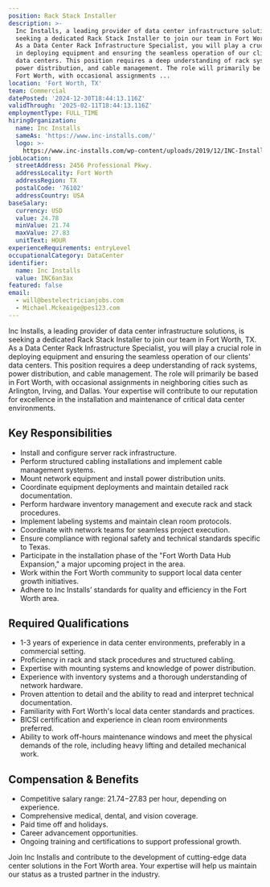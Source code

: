 ```yaml
---
position: Rack Stack Installer
description: >-
  Inc Installs, a leading provider of data center infrastructure solutions, is
  seeking a dedicated Rack Stack Installer to join our team in Fort Worth, TX.
  As a Data Center Rack Infrastructure Specialist, you will play a crucial role
  in deploying equipment and ensuring the seamless operation of our clients'
  data centers. This position requires a deep understanding of rack systems,
  power distribution, and cable management. The role will primarily be based in
  Fort Worth, with occasional assignments ...
location: 'Fort Worth, TX'
team: Commercial
datePosted: '2024-12-30T18:44:13.116Z'
validThrough: '2025-02-11T18:44:13.116Z'
employmentType: FULL_TIME
hiringOrganization:
  name: Inc Installs
  sameAs: 'https://www.inc-installs.com/'
  logo: >-
    https://www.inc-installs.com/wp-content/uploads/2019/12/INC-Installs-Web-Logo.png
jobLocation:
  streetAddress: 2456 Professional Pkwy.
  addressLocality: Fort Worth
  addressRegion: TX
  postalCode: '76102'
  addressCountry: USA
baseSalary:
  currency: USD
  value: 24.78
  minValue: 21.74
  maxValue: 27.83
  unitText: HOUR
experienceRequirements: entryLevel
occupationalCategory: DataCenter
identifier:
  name: Inc Installs
  value: INC6an3ax
featured: false
email:
  - will@bestelectricianjobs.com
  - Michael.Mckeaige@pes123.com
---
```




Inc Installs, a leading provider of data center infrastructure solutions, is seeking a dedicated Rack Stack Installer to join our team in Fort Worth, TX. As a Data Center Rack Infrastructure Specialist, you will play a crucial role in deploying equipment and ensuring the seamless operation of our clients' data centers. This position requires a deep understanding of rack systems, power distribution, and cable management. The role will primarily be based in Fort Worth, with occasional assignments in neighboring cities such as Arlington, Irving, and Dallas. Your expertise will contribute to our reputation for excellence in the installation and maintenance of critical data center environments.

## Key Responsibilities

- Install and configure server rack infrastructure.
- Perform structured cabling installations and implement cable management systems.
- Mount network equipment and install power distribution units.
- Coordinate equipment deployments and maintain detailed rack documentation.
- Perform hardware inventory management and execute rack and stack procedures.
- Implement labeling systems and maintain clean room protocols.
- Coordinate with network teams for seamless project execution.
- Ensure compliance with regional safety and technical standards specific to Texas.
- Participate in the installation phase of the "Fort Worth Data Hub Expansion," a major upcoming project in the area.
- Work within the Fort Worth community to support local data center growth initiatives.
- Adhere to Inc Installs’ standards for quality and efficiency in the Fort Worth area.

## Required Qualifications

- 1-3 years of experience in data center environments, preferably in a commercial setting.
- Proficiency in rack and stack procedures and structured cabling.
- Expertise with mounting systems and knowledge of power distribution.
- Experience with inventory systems and a thorough understanding of network hardware.
- Proven attention to detail and the ability to read and interpret technical documentation.
- Familiarity with Fort Worth's local data center standards and practices.
- BICSI certification and experience in clean room environments preferred.
- Ability to work off-hours maintenance windows and meet the physical demands of the role, including heavy lifting and detailed mechanical work.

## Compensation & Benefits

- Competitive salary range: $21.74-$27.83 per hour, depending on experience.
- Comprehensive medical, dental, and vision coverage.
- Paid time off and holidays.
- Career advancement opportunities.
- Ongoing training and certifications to support professional growth. 

Join Inc Installs and contribute to the development of cutting-edge data center solutions in the Fort Worth area. Your expertise will help us maintain our status as a trusted partner in the industry.